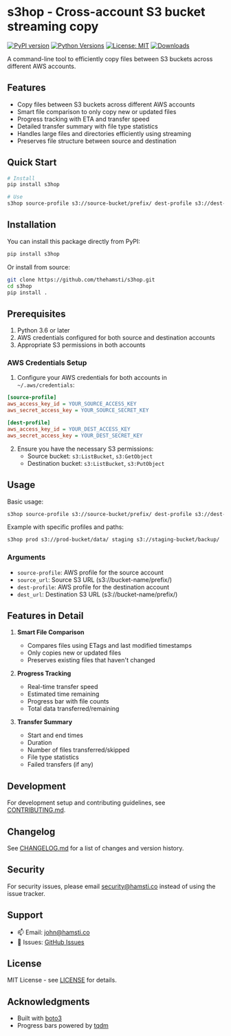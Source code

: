 # s3hop - Cross-account S3 bucket streaming copy

[![PyPI version](https://badge.fury.io/py/s3hop.svg)](https://badge.fury.io/py/s3hop)
[![Python Versions](https://img.shields.io/pypi/pyversions/s3hop.svg)](https://pypi.org/project/s3hop/)
[![License: MIT](https://img.shields.io/badge/License-MIT-yellow.svg)](https://opensource.org/licenses/MIT)
[![Downloads](https://pepy.tech/badge/s3hop)](https://pepy.tech/project/s3hop)

A command-line tool to efficiently copy files between S3 buckets across different AWS accounts.

## Features

- Copy files between S3 buckets across different AWS accounts
- Smart file comparison to only copy new or updated files
- Progress tracking with ETA and transfer speed
- Detailed transfer summary with file type statistics
- Handles large files and directories efficiently using streaming
- Preserves file structure between source and destination

## Quick Start

```bash
# Install
pip install s3hop

# Use
s3hop source-profile s3://source-bucket/prefix/ dest-profile s3://dest-bucket/prefix/
```

## Installation

You can install this package directly from PyPI:

```bash
pip install s3hop
```

Or install from source:

```bash
git clone https://github.com/thehamsti/s3hop.git
cd s3hop
pip install .
```

## Prerequisites

1. Python 3.6 or later
2. AWS credentials configured for both source and destination accounts
3. Appropriate S3 permissions in both accounts

### AWS Credentials Setup

1. Configure your AWS credentials for both accounts in `~/.aws/credentials`:

```ini
[source-profile]
aws_access_key_id = YOUR_SOURCE_ACCESS_KEY
aws_secret_access_key = YOUR_SOURCE_SECRET_KEY

[dest-profile]
aws_access_key_id = YOUR_DEST_ACCESS_KEY
aws_secret_access_key = YOUR_DEST_SECRET_KEY
```

2. Ensure you have the necessary S3 permissions:
   - Source bucket: `s3:ListBucket`, `s3:GetObject`
   - Destination bucket: `s3:ListBucket`, `s3:PutObject`

## Usage

Basic usage:

```bash
s3hop source-profile s3://source-bucket/prefix/ dest-profile s3://dest-bucket/prefix/
```

Example with specific profiles and paths:

```bash
s3hop prod s3://prod-bucket/data/ staging s3://staging-bucket/backup/
```

### Arguments

- `source-profile`: AWS profile for the source account
- `source_url`: Source S3 URL (s3://bucket-name/prefix/)
- `dest-profile`: AWS profile for the destination account
- `dest_url`: Destination S3 URL (s3://bucket-name/prefix/)

## Features in Detail

1. **Smart File Comparison**

   - Compares files using ETags and last modified timestamps
   - Only copies new or updated files
   - Preserves existing files that haven't changed

2. **Progress Tracking**

   - Real-time transfer speed
   - Estimated time remaining
   - Progress bar with file counts
   - Total data transferred/remaining

3. **Transfer Summary**
   - Start and end times
   - Duration
   - Number of files transferred/skipped
   - File type statistics
   - Failed transfers (if any)

## Development

For development setup and contributing guidelines, see [CONTRIBUTING.md](CONTRIBUTING.md).

## Changelog

See [CHANGELOG.md](CHANGELOG.md) for a list of changes and version history.

## Security

For security issues, please email security@hamsti.co instead of using the issue tracker.

## Support

- 📫 Email: john@hamsti.co
- 🐛 Issues: [GitHub Issues](https://github.com/thehamsti/s3hop/issues)

## License

MIT License - see [LICENSE](LICENSE) for details.

## Acknowledgments

- Built with [boto3](https://boto3.amazonaws.com/v1/documentation/api/latest/index.html)
- Progress bars powered by [tqdm](https://github.com/tqdm/tqdm)
